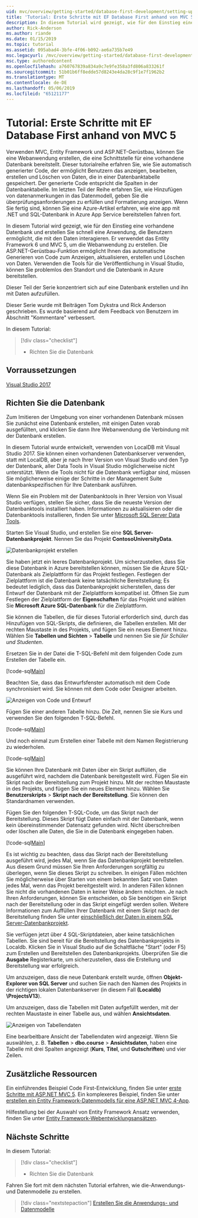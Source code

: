 ```yaml
---
uid: mvc/overview/getting-started/database-first-development/setting-up-database
title: 'Tutorial: Erste Schritte mit EF Database First anhand von MVC 5'
description: In diesem Tutorial wird gezeigt, wie für den Einstieg eine vorhandene Datenbank und erstellen Sie schnell eine Anwendung, die Benutzern ermöglicht, die mit den Daten interagieren.
author: Rick-Anderson
ms.author: riande
ms.date: 01/15/2019
ms.topic: tutorial
ms.assetid: 095abad4-3bfe-4f06-b092-ae6a735b7e49
msc.legacyurl: /mvc/overview/getting-started/database-first-development/setting-up-database
msc.type: authoredcontent
ms.openlocfilehash: a760767839a834a9c7e9fe358a3fd806a833261f
ms.sourcegitcommit: 51b01b6ff8edde57d8243e4da28c9f1e7f1962b2
ms.translationtype: MT
ms.contentlocale: de-DE
ms.lasthandoff: 05/06/2019
ms.locfileid: "65121177"
---
```

# <a name="tutorial-get-started-with-ef-database-first-using-mvc-5"></a>Tutorial: Erste Schritte mit EF Database First anhand von MVC 5

Verwenden MVC, Entity Framework und ASP.NET-Gerüstbau, können Sie eine Webanwendung erstellen, die eine Schnittstelle für eine vorhandene Datenbank bereitstellt. Dieser tutorialreihe erfahren Sie, wie Sie automatisch generierter Code, der ermöglicht Benutzern das anzeigen, bearbeiten, erstellen und Löschen von Daten, die in einer Datenbanktabelle gespeichert. Der generierte Code entspricht die Spalten in der Datenbanktabelle. Im letzten Teil der Reihe erfahren Sie, wie Hinzufügen von datenanmerkungen in das Datenmodell, geben Sie die überprüfungsanforderungen zu erfüllen und Formatierung anzeigen. Wenn Sie fertig sind, können Sie eine Azure-Artikel erfahren, wie eine app mit .NET und SQL-Datenbank in Azure App Service bereitstellen fahren fort.

In diesem Tutorial wird gezeigt, wie für den Einstieg eine vorhandene Datenbank und erstellen Sie schnell eine Anwendung, die Benutzern ermöglicht, die mit den Daten interagieren. Er verwendet das Entity Framework 6 und MVC 5, um die Webanwendung zu erstellen. Die ASP.NET-Gerüstbau-Funktion ermöglicht Ihnen das automatische Generieren von Code zum Anzeigen, aktualisieren, erstellen und Löschen von Daten. Verwenden die Tools für die Veröffentlichung in Visual Studio, können Sie problemlos den Standort und die Datenbank in Azure bereitstellen.

Dieser Teil der Serie konzentriert sich auf eine Datenbank erstellen und ihn mit Daten aufzufüllen.

Dieser Serie wurde mit Beiträgen Tom Dykstra und Rick Anderson geschrieben. Es wurde basierend auf dem Feedback von Benutzern im Abschnitt "Kommentare" verbessert.

In diesem Tutorial:

> [!div class="checklist"]
> * Richten Sie die Datenbank

## <a name="prerequisites"></a>Vorraussetzungen

[Visual Studio 2017](https://visualstudio.microsoft.com/downloads/)

## <a name="set-up-the-database"></a>Richten Sie die Datenbank

Zum Imitieren der Umgebung von einer vorhandenen Datenbank müssen Sie zunächst eine Datenbank erstellen, mit einigen Daten vorab ausgefüllten, und klicken Sie dann Ihre Webanwendung die Verbindung mit der Datenbank erstellen.

In diesem Tutorial wurde entwickelt, verwenden von LocalDB mit Visual Studio 2017. Sie können einen vorhandenen Datenbankserver verwenden, statt mit LocalDB, aber je nach Ihrer Version von Visual Studio und den Typ der Datenbank, aller Data Tools in Visual Studio möglicherweise nicht unterstützt. Wenn die Tools nicht für die Datenbank verfügbar sind, müssen Sie möglicherweise einige der Schritte in der Management Suite datenbankspezifischen für Ihre Datenbank ausführen.

Wenn Sie ein Problem mit der Datenbanktools in Ihrer Version von Visual Studio verfügen, stellen Sie sicher, dass Sie die neueste Version der Datenbanktools installiert haben. Informationen zu aktualisieren oder die Datenbanktools installieren, finden Sie unter [Microsoft SQL Server Data Tools](https://msdn.microsoft.com/data/hh297027).

Starten Sie Visual Studio, und erstellen Sie eine **SQL Server-Datenbankprojekt**. Nennen Sie das Projekt **ContosoUniversityData**.

![Datenbankprojekt erstellen](setting-up-database/_static/image1.png)

Sie haben jetzt ein leeres Datenbankprojekt. Um sicherzustellen, dass Sie diese Datenbank in Azure bereitstellen können, müssen Sie die Azure SQL-Datenbank als Zielplattform für das Projekt festlegen. Festlegen der Zielplattform ist die Datenbank keine tatsächliche Bereitstellung; Es bedeutet lediglich, dass das Datenbankprojekt sicherstellen, dass der Entwurf der Datenbank mit der Zielplattform kompatibel ist. Öffnen Sie zum Festlegen der Zielplattform der **Eigenschaften** für das Projekt und wählen Sie **Microsoft Azure SQL-Datenbank** für die Zielplattform.

Sie können die Tabellen, die für dieses Tutorial erforderlich sind, durch das Hinzufügen von SQL-Skripts, die definieren, die Tabellen erstellen. Mit der rechten Maustaste in des Projekts, und fügen Sie ein neues Element hinzu. Wählen Sie **Tabellen und Sichten** > **Tabelle** und nennen Sie sie *für Schüler und Studenten*.

Ersetzen Sie in der Datei die T-SQL-Befehl mit dem folgenden Code zum Erstellen der Tabelle ein.

[!code-sql[Main](setting-up-database/samples/sample1.sql)]

Beachten Sie, dass das Entwurfsfenster automatisch mit dem Code synchronisiert wird. Sie können mit dem Code oder Designer arbeiten.

![Anzeigen von Code und Entwurf](setting-up-database/_static/image5.png)

Fügen Sie einer anderen Tabelle hinzu. Die Zeit, nennen Sie sie Kurs und verwenden Sie den folgenden T-SQL-Befehl.

[!code-sql[Main](setting-up-database/samples/sample2.sql)]

Und noch einmal zum Erstellen einer Tabelle mit dem Namen Registrierung zu wiederholen.

[!code-sql[Main](setting-up-database/samples/sample3.sql)]

Sie können Ihre Datenbank mit Daten über ein Skript auffüllen, die ausgeführt wird, nachdem die Datenbank bereitgestellt wird. Fügen Sie ein Skript nach der Bereitstellung zum Projekt hinzu. Mit der rechten Maustaste in des Projekts, und fügen Sie ein neues Element hinzu. Wählen Sie **Benutzerskripts** > **Skript nach der Bereitstellung**. Sie können den Standardnamen verwenden.

Fügen Sie den folgenden T-SQL-Code, um das Skript nach der Bereitstellung. Dieses Skript fügt Daten einfach mit der Datenbank, wenn kein übereinstimmender Datensatz gefunden wird. Nicht überschreiben oder löschen alle Daten, die Sie in die Datenbank eingegeben haben.

[!code-sql[Main](setting-up-database/samples/sample4.sql)]

Es ist wichtig zu beachten, dass das Skript nach der Bereitstellung ausgeführt wird, jedes Mal, wenn Sie das Datenbankprojekt bereitstellen. Aus diesem Grund müssen Sie Ihren Anforderungen sorgfältig zu überlegen, wenn Sie dieses Skript zu schreiben. In einigen Fällen möchten Sie möglicherweise über Starten von einem bekannten Satz von Daten jedes Mal, wenn das Projekt bereitgestellt wird. In anderen Fällen können Sie nicht die vorhandenen Daten in keiner Weise ändern möchten. Je nach Ihren Anforderungen, können Sie entscheiden, ob Sie benötigen ein Skript nach der Bereitstellung oder in das Skript eingefügt werden sollen. Weitere Informationen zum Auffüllen Ihrer Datenbank mit einem Skript nach der Bereitstellung finden Sie unter [einschließlich der Daten in einem SQL Server-Datenbankprojekt](https://blogs.msdn.com/b/ssdt/archive/2012/02/02/including-data-in-an-sql-server-database-project.aspx).

Sie verfügen jetzt über 4 SQL-Skriptdateien, aber keine tatsächlichen Tabellen. Sie sind bereit für die Bereitstellung des Datenbankprojekts in Localdb. Klicken Sie in Visual Studio auf die Schaltfläche "Start" (oder F5) zum Erstellen und Bereitstellen des Datenbankprojekts. Überprüfen Sie die **Ausgabe** Registerkarte, um sicherzustellen, dass die Erstellung und Bereitstellung war erfolgreich.

Um anzuzeigen, dass die neue Datenbank erstellt wurde, öffnen **Objekt-Explorer von SQL Server** und suchen Sie nach den Namen des Projekts in der richtigen lokalen Datenbankserver (in diesem Fall **(Localdb) \ProjectsV13**).

Um anzuzeigen, dass die Tabellen mit Daten aufgefüllt werden, mit der rechten Maustaste in einer Tabelle aus, und wählen **Ansichtsdaten**.

![Anzeigen von Tabellendaten](setting-up-database/_static/image9.png)

Eine bearbeitbare Ansicht der Tabellendaten wird angezeigt. Wenn Sie auswählen, z. B. **Tabellen** > **dbo.course** > **Ansichtsdaten**, haben eine Tabelle mit drei Spalten angezeigt (**Kurs**, **Titel**, und **Gutschriften**) und vier Zeilen.

## <a name="additional-resources"></a>Zusätzliche Ressourcen

Ein einführendes Beispiel Code First-Entwicklung, finden Sie unter [erste Schritte mit ASP.NET MVC 5](../introduction/getting-started.md). Ein komplexeres Beispiel, finden Sie unter [erstellen ein Entity Framework-Datenmodells für eine ASP.NET MVC 4-App](../getting-started-with-ef-using-mvc/creating-an-entity-framework-data-model-for-an-asp-net-mvc-application.md).

Hilfestellung bei der Auswahl von Entity Framework Ansatz verwenden, finden Sie unter [Entity Framework-Webentwicklungsansätzen](https://msdn.microsoft.com/library/ms178359.aspx#dbfmfcf).

## <a name="next-steps"></a>Nächste Schritte

In diesem Tutorial:

> [!div class="checklist"]
> * Richten Sie die Datenbank

Fahren Sie fort mit dem nächsten Tutorial erfahren, wie die-Anwendungs- und Datenmodelle zu erstellen.
> [!div class="nextstepaction"]
> [Erstellen Sie die Anwendungs- und Datenmodelle](creating-the-web-application.md)
